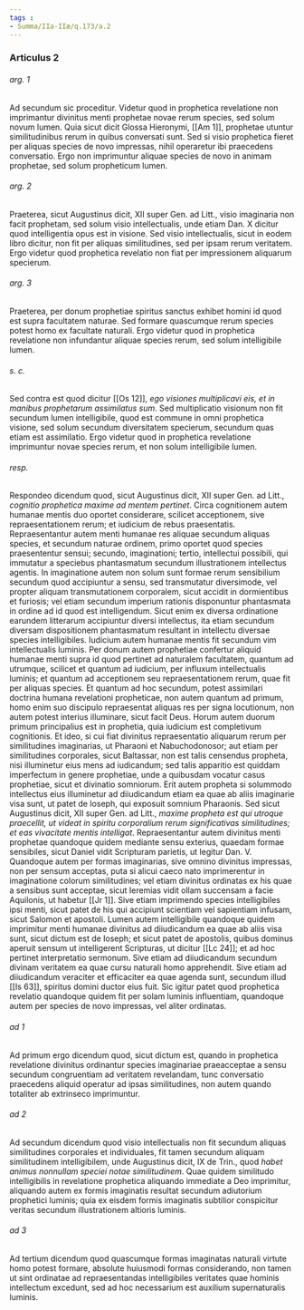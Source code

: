 ```yaml
---
tags : 
- Summa/IIa-IIæ/q.173/a.2
---
```


### Articulus 2

###### arg. 1
Ad secundum sic proceditur. Videtur quod in prophetica revelatione non imprimantur divinitus menti prophetae novae rerum species, sed solum novum lumen. Quia sicut dicit Glossa Hieronymi, [[Am 1]], prophetae utuntur similitudinibus rerum in quibus conversati sunt. Sed si visio prophetica fieret per aliquas species de novo impressas, nihil operaretur ibi praecedens conversatio. Ergo non imprimuntur aliquae species de novo in animam prophetae, sed solum propheticum lumen.

###### arg. 2
Praeterea, sicut Augustinus dicit, XII super Gen. ad Litt., visio imaginaria non facit prophetam, sed solum visio intellectualis, unde etiam Dan. X dicitur quod intelligentia opus est in visione. Sed visio intellectualis, sicut in eodem libro dicitur, non fit per aliquas similitudines, sed per ipsam rerum veritatem. Ergo videtur quod prophetica revelatio non fiat per impressionem aliquarum specierum.

###### arg. 3
Praeterea, per donum prophetiae spiritus sanctus exhibet homini id quod est supra facultatem naturae. Sed formare quascumque rerum species potest homo ex facultate naturali. Ergo videtur quod in prophetica revelatione non infundantur aliquae species rerum, sed solum intelligibile lumen.

###### s. c.
Sed contra est quod dicitur [[Os 12]], *ego visiones multiplicavi eis, et in manibus prophetarum assimilatus sum*. Sed multiplicatio visionum non fit secundum lumen intelligibile, quod est commune in omni prophetica visione, sed solum secundum diversitatem specierum, secundum quas etiam est assimilatio. Ergo videtur quod in prophetica revelatione imprimuntur novae species rerum, et non solum intelligibile lumen.

###### resp.
Respondeo dicendum quod, sicut Augustinus dicit, XII super Gen. ad Litt., *cognitio prophetica maxime ad mentem pertinet*. Circa cognitionem autem humanae mentis duo oportet considerare, scilicet acceptionem, sive repraesentationem rerum; et iudicium de rebus praesentatis. Repraesentantur autem menti humanae res aliquae secundum aliquas species, et secundum naturae ordinem, primo oportet quod species praesententur sensui; secundo, imaginationi; tertio, intellectui possibili, qui immutatur a speciebus phantasmatum secundum illustrationem intellectus agentis. In imaginatione autem non solum sunt formae rerum sensibilium secundum quod accipiuntur a sensu, sed transmutatur diversimode, vel propter aliquam transmutationem corporalem, sicut accidit in dormientibus et furiosis; vel etiam secundum imperium rationis disponuntur phantasmata in ordine ad id quod est intelligendum. Sicut enim ex diversa ordinatione earundem litterarum accipiuntur diversi intellectus, ita etiam secundum diversam dispositionem phantasmatum resultant in intellectu diversae species intelligibiles. Iudicium autem humanae mentis fit secundum vim intellectualis luminis. Per donum autem prophetiae confertur aliquid humanae menti supra id quod pertinet ad naturalem facultatem, quantum ad utrumque, scilicet et quantum ad iudicium, per influxum intellectualis luminis; et quantum ad acceptionem seu repraesentationem rerum, quae fit per aliquas species. Et quantum ad hoc secundum, potest assimilari doctrina humana revelationi propheticae, non autem quantum ad primum, homo enim suo discipulo repraesentat aliquas res per signa locutionum, non autem potest interius illuminare, sicut facit Deus. Horum autem duorum primum principalius est in prophetia, quia iudicium est completivum cognitionis. Et ideo, si cui fiat divinitus repraesentatio aliquarum rerum per similitudines imaginarias, ut Pharaoni et Nabuchodonosor; aut etiam per similitudines corporales, sicut Baltassar, non est talis censendus propheta, nisi illuminetur eius mens ad iudicandum; sed talis apparitio est quiddam imperfectum in genere prophetiae, unde a quibusdam vocatur casus prophetiae, sicut et divinatio somniorum. Erit autem propheta si solummodo intellectus eius illuminetur ad diiudicandum etiam ea quae ab aliis imaginarie visa sunt, ut patet de Ioseph, qui exposuit somnium Pharaonis. Sed sicut Augustinus dicit, XII super Gen. ad Litt., *maxime propheta est qui utroque praecellit, ut videat in spiritu corporalium rerum significativas similitudines; et eas vivacitate mentis intelligat*. Repraesentantur autem divinitus menti prophetae quandoque quidem mediante sensu exterius, quaedam formae sensibiles, sicut Daniel vidit Scripturam parietis, ut legitur Dan. V. Quandoque autem per formas imaginarias, sive omnino divinitus impressas, non per sensum acceptas, puta si alicui caeco nato imprimerentur in imaginatione colorum similitudines; vel etiam divinitus ordinatas ex his quae a sensibus sunt acceptae, sicut Ieremias vidit ollam succensam a facie Aquilonis, ut habetur [[Jr 1]]. Sive etiam imprimendo species intelligibiles ipsi menti, sicut patet de his qui accipiunt scientiam vel sapientiam infusam, sicut Salomon et apostoli. Lumen autem intelligibile quandoque quidem imprimitur menti humanae divinitus ad diiudicandum ea quae ab aliis visa sunt, sicut dictum est de Ioseph; et sicut patet de apostolis, quibus dominus aperuit sensum ut intelligerent Scripturas, ut dicitur [[Lc 24]]; et ad hoc pertinet interpretatio sermonum. Sive etiam ad diiudicandum secundum divinam veritatem ea quae cursu naturali homo apprehendit. Sive etiam ad diiudicandum veraciter et efficaciter ea quae agenda sunt, secundum illud [[Is 63]], spiritus domini ductor eius fuit. Sic igitur patet quod prophetica revelatio quandoque quidem fit per solam luminis influentiam, quandoque autem per species de novo impressas, vel aliter ordinatas.

###### ad 1
Ad primum ergo dicendum quod, sicut dictum est, quando in prophetica revelatione divinitus ordinantur species imaginariae praeacceptae a sensu secundum congruentiam ad veritatem revelandam, tunc conversatio praecedens aliquid operatur ad ipsas similitudines, non autem quando totaliter ab extrinseco imprimuntur.

###### ad 2
Ad secundum dicendum quod visio intellectualis non fit secundum aliquas similitudines corporales et individuales, fit tamen secundum aliquam similitudinem intelligibilem, unde Augustinus dicit, IX de Trin., quod *habet animus nonnullam speciei notae similitudinem*. Quae quidem similitudo intelligibilis in revelatione prophetica aliquando immediate a Deo imprimitur, aliquando autem ex formis imaginatis resultat secundum adiutorium prophetici luminis; quia ex eisdem formis imaginatis subtilior conspicitur veritas secundum illustrationem altioris luminis.

###### ad 3
Ad tertium dicendum quod quascumque formas imaginatas naturali virtute homo potest formare, absolute huiusmodi formas considerando, non tamen ut sint ordinatae ad repraesentandas intelligibiles veritates quae hominis intellectum excedunt, sed ad hoc necessarium est auxilium supernaturalis luminis.

